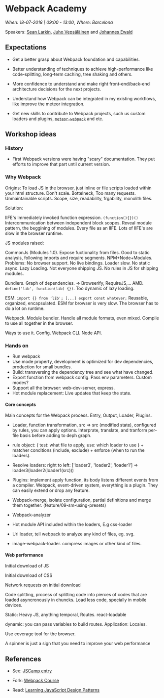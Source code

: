 # Webpack Academy

*When: 18-07-2018 | 09:00 - 13:00*, *Where: Barcelona*

Speakers: [Sean Larkin](https://jscamp.tech/workshops/webpack-academy/#speaker-1), [Juho Vepsäläinen](https://jscamp.tech/workshops/webpack-academy/#speaker-2) and [Johannes Ewald](https://jscamp.tech/workshops/webpack-academy/#speaker-3)

## Expectations

- Get a better grasp about Webpack foundation and capabilities.

- Better understanding of techniques to achieve high-performance like code-splitting, long-term caching, tree shaking and others.

- More confidence to understand and make right front-end/back-end architecture decisions for the next projects.

- Understand how Webpack can be integrated in my existing workflows, like improve the meteor integration.

- Get new skills to contribute to Webpack projects, such us custom loaders and plugins, [`meteor-webpack`](https://github.com/ardatan/meteor-webpack) and etc.

## Workshop ideas

### History

- First Webpack versions were having "scary" documentation. They put efforts to improve that part until current version.

### Why Webpack

Origins:
To load JS in the browser, just inline or file scripts loaded within your html structure. Don't scale. Bottelneck, Too many requests. Unmaintainable scripts. Scope, size, readability, frgability, monolith files.

Solution:

IIFE's Immediately invoked function expression. `(function(){})()` Intercommunication between independent block scopes. Reveal module pattern, the beggining of modules. Every file as an IIFE. Lots of IIFE's are slow in the browser runtime.

JS modules raised:

CommonJs (Modules 1.0). Expose fuctionality from files. Good to static analysis, following imports and require segments. NPM+Node+Modules. Problems: No browser support. No live bindings. Loader slow. No static async. Lazy Loading. Not everyone shipping JS. No rules in JS for shipping modules.

Bundlers. Graph of dependencies. => Browserify, RequireJS,... AMD. `define('lib', function(lib) {})`. Too dynamic of lazy loading.

ESM. `import {} from 'lib'; [...] export const whatever;` Reusable, organized, encapsulated. ESM for browser is very slow. The browser has to do a lot on runtime.

Webpack. Module bundler. Handle all module formats, even mixed. Compile to use all together in the browser.

Ways to use it. Config. Webpack CLI. Node API.

### Hands on

- Run webpack
- Use mode property, development is optimized for dev dependencies, production for small bundles.
- Build: transversing the dependency tree and see what have changed.
- Export function from webpack config. Pass env parameters. Custom modes?
- Support all the browser: web-dev-server, express.
- Hot module replacement: Live updates that keep the state.

#### Core concepts

Main concepts for the Webpack process. Entry, Output, Loader, Plugins.

- Loader, function transformation, src => src (modified state), configured by rules, you can apply options. Interprate, translate, and tranform per-file basis before adding to deph graph.
- rule object: { test: what file to apply, use: which loader to use } + matcher conditions (include, exclude) + enforce (when to run the loaders).
- Resolve loaders: right to left: ['loader3', 'loader2', 'loader1'] => loader3(loader2(loader1(src)))

- Plugins: implement apply function, its body listens different events from a compiler. Webpack, event-driven system, everything is a plugin. They can easily extend or drop any feature.

- Webpack-merge, isolate configuration, partial definitions and merge them together. (feature/09-sm-using-presets)

- Webpack-analyzer

- Hot module API included within the loaders, E.g css-loader

- Url loader, tell webpack to analyze any kind of files, eg. svg.

- image-webpack-loader. compress images or other kind of files.

#### Web performance

Initial download of JS

Initial download of CSS

Network requests on initial download

Code splitting, process of splitting code into pierces of codes that are loaded asyncronously in chuncks.
Load less code, specially in mobile devices.

Static: Heavy JS, anything temporal, Routes.
react-loadable

dynamic: you can pass variables to build routes. Application: Locales.

Use coverage tool for the browser.

A spinner is just a sign that you need to improve your web performance

## References

- See: [JSCamp entry](https://jscamp.tech/workshops/webpack-academy/)

- Fork: [Webpack Course](https://github.com/Gywem/webpack-workshop-2018)

- Read: [Learning JavaScript Design Patterns](https://www.amazon.es/Learning-JavaScript-Design-Patterns-Osmani/dp/1449331815/ref=sr_1_1?ie=UTF8&qid=1531899669&sr=8-1&keywords=javascript+design+patterns)

